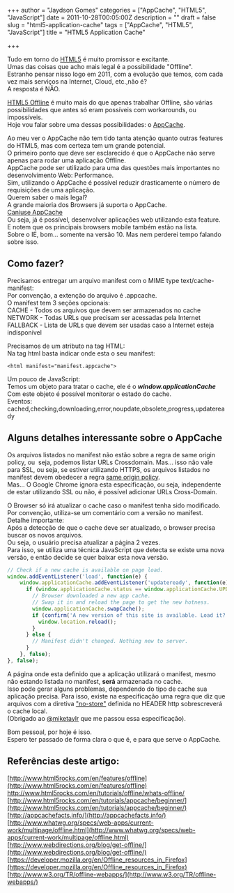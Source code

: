 +++
author = "Jaydson Gomes"
categories = ["AppCache", "HTML5", "JavaScript"]
date = 2011-10-28T00:05:00Z
description = ""
draft = false
slug = "html5-application-cache"
tags = ["AppCache", "HTML5", "JavaScript"]
title = "HTML5 Application Cache"

+++

Tudo em torno do [HTML5](http://www.w3.org/TR/html5/) é muito promissor e excitante.  
Umas das coisas que acho mais legal é a possibilidade "Offline".  
Estranho pensar nisso logo em 2011, com a evolução que temos, com cada vez mais serviços na Internet, Cloud, etc.,não é?  
A resposta é NÃO.  

[HTML5 Offline](http://www.w3.org/TR/offline-webapps/) é muito mais do que apenas trabalhar Offline, são várias possibilidades que antes só eram possíveis com workarounds, ou impossíveis.  
Hoje vou falar sobre uma dessas possibilidades: o [AppCache](http://www.html5rocks.com/en/tutorials/appcache/beginner/).  

Ao meu ver o AppCache não tem tido tanta atenção quanto outras features do HTML5, mas com certeza tem um grande potencial.  
O primeiro ponto que deve ser esclarecido é que o AppCache não serve apenas para rodar uma aplicação Offline.  
AppCache pode ser utilizado para uma das questões mais importantes no desenvolvimento Web: Performance.  
Sim, utilizando o AppCache é possível reduzir drasticamente o número de requisições de uma aplicação.  
Querem saber o mais legal?  
A grande maioria dos Browsers já suporta o AppCache.  
[Caniuse AppCache](http://caniuse.com/#search=appcache)  
Ou seja, já é possível, desenvolver aplicações web utilizando esta feature.  
E notem que os principais browsers mobile também estão na lista.  
Sobre o IE, bom... somente na versão 10. Mas nem perderei tempo falando sobre isso.  

## Como fazer?  
Precisamos entregar um arquivo manifest com o MIME type text/cache-manifest:  
Por convenção, a extenção do arquivo é .appcache.  
O manifest tem 3 seções opcionais:  
CACHE - Todos os arquivos que devem ser armazenados no cache  
NETWORK - Todas URLs que precisam ser acessadas pela Internet  
FALLBACK - Lista de URLs que devem ser usadas caso a Internet esteja indisponível  

Precisamos de um atributo na tag HTML:  
Na tag html basta indicar onde esta o seu manifest:  
```
<html manifest="manifest.appcache">
```
  
Um pouco de JavaScript:  
Temos um objeto para tratar o cache, ele é o _**window.applicationCache**_  
Com este objeto é possível monitorar o estado do cache.  
Eventos: cached,checking,downloading,error,noupdate,obsolete,progress,updateready  

## Alguns detalhes interessante sobre o AppCache
Os arquivos listados no manifest não estão sobre a regra de same origin policy, ou  seja, podemos listar URLs Crossdomain. 
Mas... isso não vale para SSL, ou seja, se estiver utilizando HTTPS, os arquivos listados no manifest devem obedecer a regra [same origin policy](https://developer.mozilla.org/en/Same_origin_policy_for_JavaScript).  
Mas... O Google Chrome ignora esta especificação, ou seja, independente de estar utilizando SSL ou não, é possível adicionar URLs Cross-Domain.  

O Browser só irá atualizar o cache caso o manifest tenha sido modificado.  
Por convenção, utiliza-se um comentário com a versão no manifest.  
Detalhe importante:  
Após a detecção de que o cache deve ser atualizado, o browser precisa buscar os novos arquivos.  
Ou seja, o usuário precisa atualizar a página 2 vezes.  
Para isso, se utiliza uma técnica JavaScript que detecta se existe uma nova versão, e então decide se quer baixar esta nova versão.  
```javascript
// Check if a new cache is available on page load.
window.addEventListener('load', function(e) {
    window.applicationCache.addEventListener('updateready', function(e) {
      if (window.applicationCache.status == window.applicationCache.UPDATEREADY) {
        // Browser downloaded a new app cache.
        // Swap it in and reload the page to get the new hotness.
        window.applicationCache.swapCache();
        if (confirm('A new version of this site is available. Load it?')) {
          window.location.reload();
        }
      } else {
        // Manifest didn't changed. Nothing new to server.
      }
    }, false);
}, false);
```

A página onde esta definido que a aplicação utilizará o manifest, mesmo não estando listada no manifest, **será** armazenada no cache.  
Isso pode gerar alguns problemas, dependendo do tipo de cache sua aplicação precisa. Para isso, existe na especificação uma regra que diz que arquivos com a diretiva ["no-store"](http://httpd.apache.org/docs/2.2/mod/mod_cache.html) definida no HEADER http sobrescreverá o cache local.  
(Obrigado ao [@miketaylr](http://twitter.com/#!/miketaylr) que me passou essa especificação).  

Bom pessoal, por hoje é isso.  
Espero ter passado de forma clara o que é, e para que serve o AppCache.  

## Referências deste artigo:  
[http://www.html5rocks.com/en/features/offline](http://www.html5rocks.com/en/features/offline)  
[http://www.html5rocks.com/en/tutorials/offline/whats-offline/
](http://www.html5rocks.com/en/tutorials/offline/whats-offline/)[http://www.html5rocks.com/en/tutorials/appcache/beginner/](http://www.html5rocks.com/en/tutorials/appcache/beginner/)  
[http://appcachefacts.info/](http://appcachefacts.info/)  
[http://www.whatwg.org/specs/web-apps/current-work/multipage/offline.html](http://www.whatwg.org/specs/web-apps/current-work/multipage/offline.html)  
[http://www.webdirections.org/blog/get-offline/](http://www.webdirections.org/blog/get-offline/)  
[https://developer.mozilla.org/en/Offline_resources_in_Firefox](https://developer.mozilla.org/en/Offline_resources_in_Firefox)  
[http://www.w3.org/TR/offline-webapps/](http://www.w3.org/TR/offline-webapps/)  

